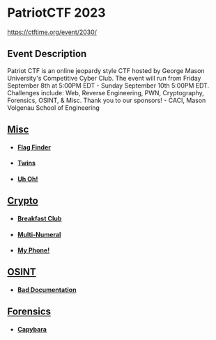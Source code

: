 # PatriotCTF 2023

https://ctftime.org/event/2030/

## Event Description

Patriot CTF is an online jeopardy style CTF hosted by George Mason University's Competitive Cyber Club.
The event will run from Friday September 8th at 5:00PM EDT - Sunday September 10th 5:00PM EDT.
Challenges include: Web, Reverse Engineering, PWN, Cryptography, Forensics, OSINT, & Misc.
Thank you to our sponsors! - CACI, Mason Volgenau School of Engineering


## [Misc](./Misc)
 * #### [Flag Finder](./Misc/Flag%20Finder)
 * #### [Twins](./Misc/Twins)
 * #### [Uh Oh!](./Misc/Uh%20Oh!)
## [Crypto](./Crypto)
 * #### [Breakfast Club](./Crypto/Breakfast%20Club)
 * #### [Multi-Numeral](./Crypto/Multi-numeral)
 * #### [My Phone!](./Crypto/My%20Phone!)
## [OSINT](./OSINT)
 * #### [Bad Documentation](./OSINT/Bad%20Documentation)
## [Forensics](./Forensics)
 * #### [Capybara](./Forensics/Capybara)
